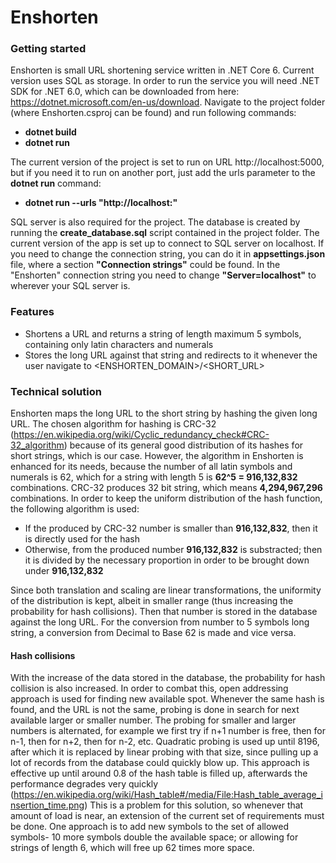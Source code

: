 # Enshorten

### Getting started

Enshorten is small URL shortening service written in .NET Core 6. Current version uses SQL as storage. In order to run the service you will need .NET SDK for .NET 6.0, which can be downloaded from here: https://dotnet.microsoft.com/en-us/download. Navigate to the project folder (where Enshorten.csproj can be found) and run following commands:

- **dotnet build**
- **dotnet run**

The current version of the project is set to run on URL http://localhost:5000, but if you need it to run on another port, just add the urls parameter to the **dotnet run** command:

- **dotnet run --urls "http://localhost:<port>"**

SQL server is also required for the project. The database is created by running the **create_database.sql** script contained in the project folder. The current version of the app is set up to connect to SQL server on localhost. If you need to change the connection string, you can do it in **appsettings.json** file, where a section **"Connection strings"** could be found. In the "Enshorten" connection string you need to change **"Server=localhost"** to wherever your SQL server is.

### Features

- Shortens a URL and returns a string of length maximum 5 symbols, containing only latin characters and numerals
- Stores the long URL against that string and redirects to it whenever the user navigate to <ENSHORTEN_DOMAIN>/<SHORT_URL>

### Technical solution

Enshorten maps the long URL to the short string by hashing the given long URL. The chosen algorithm for hashing is CRC-32 (https://en.wikipedia.org/wiki/Cyclic_redundancy_check#CRC-32_algorithm) because of its general good distribution of its hashes for short strings, which is our case. However, the algorithm in Enshorten is enhanced for its needs, because the number of all latin symbols and numerals is 62, which for a string with length 5 is **62^5 = 916,132,832** combinations. CRC-32 produces 32 bit string, which means **4,294,967,296** combinations. In order to keep the uniform distribution of the hash function, the following algorithm is used:

- If the produced by CRC-32 number is smaller than **916,132,832**, then it is directly used for the hash
- Otherwise, from the produced number **916,132,832** is substracted; then it is divided by the necessary proportion in order to be brought down under **916,132,832**

Since both translation and scaling are linear transformations, the uniformity of the distribution is kept, albeit in smaller range (thus increasing the probability for hash collisions). Then that number is stored in the database against the long URL. For the conversion from number to 5 symbols long string, a conversion from Decimal to Base 62 is made and vice versa.

#### Hash collisions

With the increase of the data stored in the database, the probability for hash collision is also increased. In order to combat this, open addressing approach is used for finding new available spot. Whenever the same hash is found, and the URL is not the same, probing is done in search for next available larger or smaller number. The probing for smaller and larger numbers is alternated, for example we first try if n+1 number is free, then for n-1, then for n+2, then for n-2, etc. Quadratic probing is used up until 8196, after which it is replaced by linear probing with that size, since pulling up a lot of records from the database could quickly blow up. This approach is effective up until around 0.8 of the hash table is filled up, afterwards the performance degrades very quickly (https://en.wikipedia.org/wiki/Hash_table#/media/File:Hash_table_average_insertion_time.png) This is a problem for this solution, so whenever that amount of load is near, an extension of the current set of requirements must be done. One approach is to add new symbols to the set of allowed symbols- 10 more symbols double the available space; or allowing for strings of length 6, which will free up 62 times more space.
